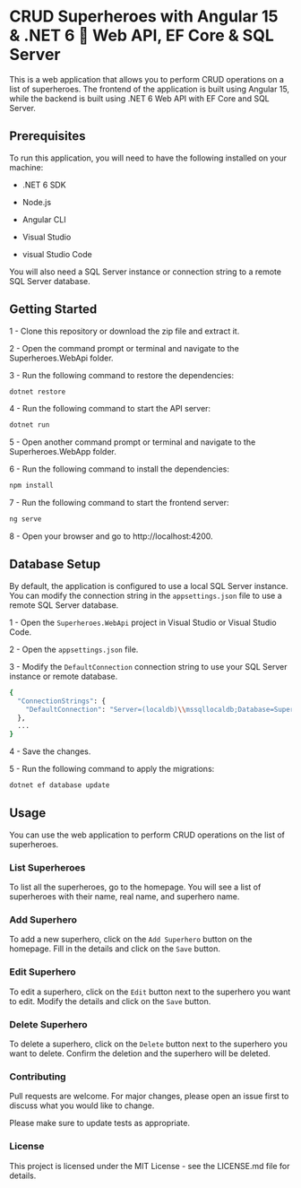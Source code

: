 # CRUD Superheroes with Angular 15 & .NET 6 🚀 Web API, EF Core & SQL Server

This is a web application that allows you to perform CRUD operations on a list of superheroes. The frontend of the application is built using Angular 15, while the backend is built using .NET 6 Web API with EF Core and SQL Server.

## Prerequisites

To run this application, you will need to have the following installed on your machine:

- .NET 6 SDK
- Node.js
- Angular CLI

- Visual Studio
- visual Studio Code

You will also need a SQL Server instance or connection string to a remote SQL Server database.


## Getting Started

1 - Clone this repository or download the zip file and extract it.

2 - Open the command prompt or terminal and navigate to the Superheroes.WebApi folder.

3 - Run the following command to restore the dependencies:

```bash
dotnet restore
```

4 - Run the following command to start the API server:

```bash
dotnet run
```

5 - Open another command prompt or terminal and navigate to the Superheroes.WebApp folder.

6 - Run the following command to install the dependencies:

```bash
npm install 
```

7 - Run the following command to start the frontend server:

```bash
ng serve
```

8 - Open your browser and go to http://localhost:4200.

## Database Setup
By default, the application is configured to use a local SQL Server instance. You can modify the connection string in the `appsettings.json` file to use a remote SQL Server database.

1 - Open the `Superheroes.WebApi` project in Visual Studio or Visual Studio Code.

2 - Open the `appsettings.json` file.

3 - Modify the `DefaultConnection` connection string to use your SQL Server instance or remote database.

```bash
{
  "ConnectionStrings": {
    "DefaultConnection": "Server=(localdb)\\mssqllocaldb;Database=SuperheroesDb;Trusted_Connection=True;MultipleActiveResultSets=true"
  },
  ...
}
```

4 - Save the changes.

5 - Run the following command to apply the migrations:

```bash
dotnet ef database update
```

## Usage

You can use the web application to perform CRUD operations on the list of superheroes.

### List Superheroes
To list all the superheroes, go to the homepage. You will see a list of superheroes with their name, real name, and superhero name.

### Add Superhero
To add a new superhero, click on the `Add Superhero` button on the homepage. Fill in the details and click on the `Save` button.

### Edit Superhero
To edit a superhero, click on the `Edit` button next to the superhero you want to edit. Modify the details and click on the `Save` button.

### Delete Superhero
To delete a superhero, click on the `Delete` button next to the superhero you want to delete. Confirm the deletion and the superhero will be deleted.

### Contributing
Pull requests are welcome. For major changes, please open an issue first to discuss what you would like to change.

Please make sure to update tests as appropriate.

### License

This project is licensed under the MIT License - see the LICENSE.md file for details.
